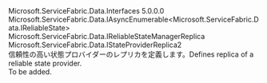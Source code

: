 <Type Name="IReliableStateManagerReplica2" FullName="Microsoft.ServiceFabric.Data.IReliableStateManagerReplica2">
  <TypeSignature Language="C#" Value="public interface IReliableStateManagerReplica2 : Microsoft.ServiceFabric.Data.IAsyncEnumerable&lt;Microsoft.ServiceFabric.Data.IReliableState&gt;, Microsoft.ServiceFabric.Data.IReliableStateManagerReplica, Microsoft.ServiceFabric.Data.IStateProviderReplica2" />
  <TypeSignature Language="ILAsm" Value=".class public interface auto ansi abstract IReliableStateManagerReplica2 implements class Microsoft.ServiceFabric.Data.IAsyncEnumerable`1&lt;class Microsoft.ServiceFabric.Data.IReliableState&gt;, class Microsoft.ServiceFabric.Data.IReliableStateManager, class Microsoft.ServiceFabric.Data.IReliableStateManagerReplica, class Microsoft.ServiceFabric.Data.IStateProviderReplica, class Microsoft.ServiceFabric.Data.IStateProviderReplica2" />
  <TypeSignature Language="DocId" Value="T:Microsoft.ServiceFabric.Data.IReliableStateManagerReplica2" />
  <TypeSignature Language="VB.NET" Value="Public Interface IReliableStateManagerReplica2&#xA;Implements IAsyncEnumerable(Of IReliableState), IReliableStateManagerReplica, IStateProviderReplica2" />
  <TypeSignature Language="F#" Value="type IReliableStateManagerReplica2 = interface&#xA;    interface IReliableStateManagerReplica&#xA;    interface IStateProviderReplica&#xA;    interface IReliableStateManager&#xA;    interface IAsyncEnumerable&lt;IReliableState&gt;&#xA;    interface IStateProviderReplica2" />
  <AssemblyInfo>
    <AssemblyName>Microsoft.ServiceFabric.Data.Interfaces</AssemblyName>
    <AssemblyVersion>5.0.0.0</AssemblyVersion>
  </AssemblyInfo>
  <Interfaces>
    <Interface>
      <InterfaceName>Microsoft.ServiceFabric.Data.IAsyncEnumerable&lt;Microsoft.ServiceFabric.Data.IReliableState&gt;</InterfaceName>
    </Interface>
    <Interface>
      <InterfaceName>Microsoft.ServiceFabric.Data.IReliableStateManagerReplica</InterfaceName>
    </Interface>
    <Interface>
      <InterfaceName>Microsoft.ServiceFabric.Data.IStateProviderReplica2</InterfaceName>
    </Interface>
  </Interfaces>
  <Docs>
    <summary>
            <span data-ttu-id="26ab5-101">信頼性の高い状態プロバイダーのレプリカを定義します。</span><span class="sxs-lookup"><span data-stu-id="26ab5-101">Defines replica of a reliable state provider.</span></span> 
            </summary>
    <remarks>To be added.</remarks>
  </Docs>
  <Members />
</Type>